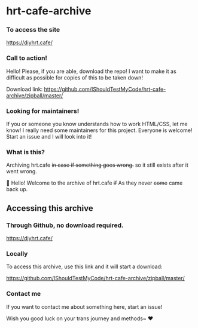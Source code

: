 # hrt-cafe-archive
### To access the site
https://diyhrt.cafe/

### Call to action!
Hello! Please, if you are able, download the repo! I want to make it as difficult as possible for copies of this to be taken down!

Download link: https://github.com/IShouldTestMyCode/hrt-cafe-archive/zipball/master/

### Looking for maintainers!
If you or someone you know understands how to work HTML/CSS, let me know! I really need some maintainers for this project. Everyone is welcome! Start an issue and I will look into it!

### What is this?
Archiving hrt.cafe ~~in case if something goes wrong.~~ so it still exists after it went wrong.

:wave: Hello! Welcome to the archive of hrt.cafe ~~if~~ As they never ~~come~~ came back up.

## Accessing this archive
### Through Github, no download required.
https://diyhrt.cafe/

### Locally
To access this archive, use this link and it will start a download: 

https://github.com/IShouldTestMyCode/hrt-cafe-archive/zipball/master/

### Contact me
If you want to contact me about something here, start an issue!

Wish you good luck on your trans journey and methods~ :heart:

